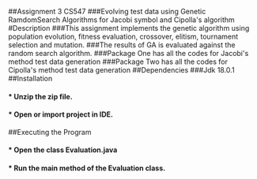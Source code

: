##Assignment 3 CS547
###Evolving test data using Genetic RamdomSearch Algorithms for Jacobi symbol and Cipolla's algorithm
#Description
###This assignment implements the genetic algorithm using population evolution, fitness evaluation, crossover, elitism, tournament selection and mutation.
###The results of GA is evaluated against the random search algorithm.
###Package One has all the codes for Jacobi's method test data generation
###Package Two has all the codes for Cipolla's method test data generation
##Dependencies
###Jdk 18.0.1
##Installation
#### * Unzip the zip file.
#### * Open or import project in IDE.
##Executing the Program
#### * Open the class Evaluation.java
#### * Run the main method of the Evaluation class.
